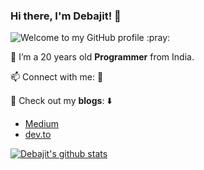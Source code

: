 ### Hi there, I'm Debajit! 👋
<p><img src="https://media.giphy.com/media/8PyTvI5EOu9LbAm8uS/giphy.gif" alt="Welcome" style="height=100px, width:100px;"/> to my GitHub profile :pray:</p>

🌱 I’m a 20 years old **Programmer** from India.

📫 Connect with me: :handshake: 


:memo: Check out my **blogs**: :arrow_down:
* [Medium](https://medium.com/@mallickdebajit3)
* [dev.to](https://dev.to/debajit13)

[![Debajit's github stats](https://github-readme-stats.vercel.app/api?username=debajit13&show_icons=true&title_color=fff&icon_color=79ff97&text_color=9f9f9f&bg_color=151515)](https://github.com/anuraghazra/github-readme-stats)


<!--
**debajit13/debajit13** is a ✨ _special_ ✨ repository because its `README.md` (this file) appears on your GitHub profile.

Here are some ideas to get you started:


- 🌱 I’m currently learning ...
- 👯 I’m looking to collaborate on ...
- 🤔 I’m looking for help with ...
- 💬 Ask me about ...
- 📫 How to reach me: ...
- 😄 Pronouns: ...
- ⚡ Fun fact: ...
-->
